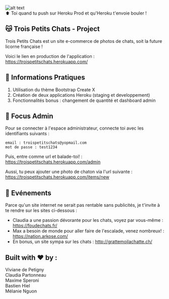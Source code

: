 
![alt text](https://media.giphy.com/media/mM08Ca5WLdJw4/giphy.gif)   
:arrow_up: Toi quand tu push sur Heroku Prod et qu'Heroku t'envoie bouler !

## :kissing_cat: Trois Petits Chats - Project 

Trois Petits Chats est un site e-commerce de photos de chats, soit la future licorne française !   

Voici le lien en production de l'application : <https://troispetitschats.herokuapp.com/>  

## :information_desk_person: Informations Pratiques 

1. Utilisation du thème Bootstrap Create X  
2. Création de deux applications Heroku (staging et developpement)
3. Fonctionnalités bonus : changement de quantité et dashboard admin    

## :construction_worker: Focus Admin

Pour se connecter à l'espace administrateur, connecte toi avec les identifiants suivants :  
```
email : troispetitschats@yopmail.com
mot de passe : test1234
```

Puis, entre comme url et balade-toi! : <https://troispetitschats.herokuapp.com/admin>  

Aussi, tu peux ajouter une photo de chaton via l'url suivante : <https://troispetitschats.herokuapp.com/items/new>  

## :loudspeaker: Evénements

Parce qu'un site internet ne serait pas rentable sans publicités, je t'invite à te rendre sur les sites ci-dessous :  
* Claudia a une passion dévorante pour les chats, voyez par vous-même : <https://foudechats.fr/>    
* Max a besoin de monde pour aller faire de l'escalade, venez nombreux! : <https://nation.arkose.com/>  
* En bonus, un site sympa sur les chats : <http://grattemoilachatte.ch/>  

## Built with :heart: by : 

Viviane de Petigny  
Claudia Partonneau    
Maxime Speroni    
Bastien Hiel   
Mélanie Nguon    


